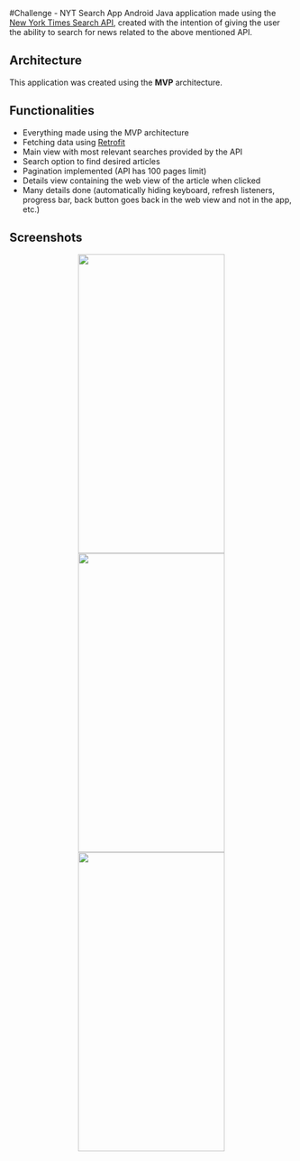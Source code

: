#Challenge - NYT Search App
Android Java application made using the [New York Times Search API](https://developer.nytimes.com/docs/articlesearch-product/1/overview "New York Times Api."), created with the intention of giving the user the ability to search for news related to the above mentioned API.
## Architecture
This application was created using the **MVP** architecture.
## Functionalities
- Everything made using the MVP architecture
- Fetching data using [Retrofit](https://square.github.io/retrofit/ "Retrofit")
- Main view with most relevant searches provided by the API
- Search option to find desired articles
- Pagination implemented (API has 100 pages limit)
- Details view containing the web view of the article when clicked
- Many details done (automatically hiding keyboard, refresh listeners, progress bar, back button goes back in the web view and not in the app, etc.)
## Screenshots
<p float="left" align="middle">
<img src="https://user-images.githubusercontent.com/84736898/179628844-23de7f27-6434-4341-92d9-254d194b446d.png" width="260" height="530" />
<img src="https://user-images.githubusercontent.com/84736898/179628232-6905f6cf-e398-4d14-9ea3-f94f719b3042.png" width="260" height="530" />
<img src="https://user-images.githubusercontent.com/84736898/179629022-38647b3d-9b1a-4687-95e8-67711d729ae9.png" width="260" height="530" />
</p>
